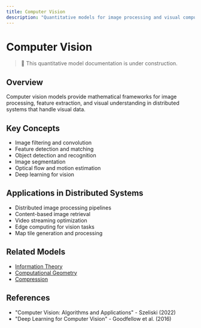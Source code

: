 ```yaml
---
title: Computer Vision
description: "Quantitative models for image processing and visual computing"
---
```


# Computer Vision

> 🚧 This quantitative model documentation is under construction.

## Overview
Computer vision models provide mathematical frameworks for image processing, feature extraction, and visual understanding in distributed systems that handle visual data.

## Key Concepts
- Image filtering and convolution
- Feature detection and matching
- Object detection and recognition
- Image segmentation
- Optical flow and motion estimation
- Deep learning for vision

## Applications in Distributed Systems
- Distributed image processing pipelines
- Content-based image retrieval
- Video streaming optimization
- Edge computing for vision tasks
- Map tile generation and processing

## Related Models
- [Information Theory](/architects-handbook/quantitative-analysis/information-theory/)
- [Computational Geometry](/architects-handbook/quantitative-analysis/computational-geometry/)
- [Compression](/architects-handbook/quantitative-analysis/compression/)

## References
- "Computer Vision: Algorithms and Applications" - Szeliski (2022)
- "Deep Learning for Computer Vision" - Goodfellow et al. (2016)